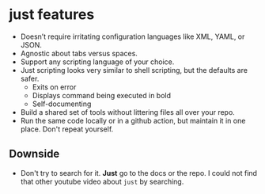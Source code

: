 # just features

* Doesn’t require irritating configuration languages like XML, YAML, or JSON.
* Agnostic about tabs versus spaces.
* Support any scripting language of your choice.
* Just scripting looks very similar to shell scripting, but the defaults are safer.
    * Exits on error
    * Displays command being executed in bold
    * Self-documenting
* Build a shared set of tools without littering files all over your repo.
* Run the same code locally or in a github action, but maintain it in one place.  Don't repeat yourself.

## Downside

* Don't try to search for it.  **Just** go to the docs or the repo.  I could not find that other youtube video about `just` by searching.
